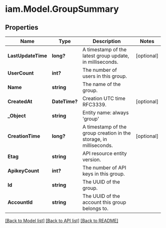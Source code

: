 # iam.Model.GroupSummary
## Properties

Name | Type | Description | Notes
------------ | ------------- | ------------- | -------------
**LastUpdateTime** | **long?** | A timestamp of the latest group update, in milliseconds. | [optional] 
**UserCount** | **int?** | The number of users in this group. | 
**Name** | **string** | The name of the group. | 
**CreatedAt** | **DateTime?** | Creation UTC time RFC3339. | [optional] 
**_Object** | **string** | Entity name: always &#39;group&#39; | 
**CreationTime** | **long?** | A timestamp of the group creation in the storage, in milliseconds. | [optional] 
**Etag** | **string** | API resource entity version. | 
**ApikeyCount** | **int?** | The number of API keys in this group. | 
**Id** | **string** | The UUID of the group. | 
**AccountId** | **string** | The UUID of the account this group belongs to. | 

[[Back to Model list]](../README.md#documentation-for-models) [[Back to API list]](../README.md#documentation-for-api-endpoints) [[Back to README]](../README.md)

